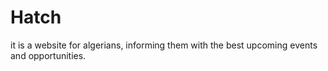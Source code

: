 # Hatch

it is a website for algerians, informing them with the best upcoming events and opportunities.

